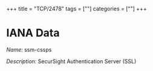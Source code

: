 +++
title = "TCP/2478"
tags = [""]
categories = [""]
+++

# IANA Data

_Name:_ ssm-cssps

_Description:_ SecurSight Authentication Server (SSL)


